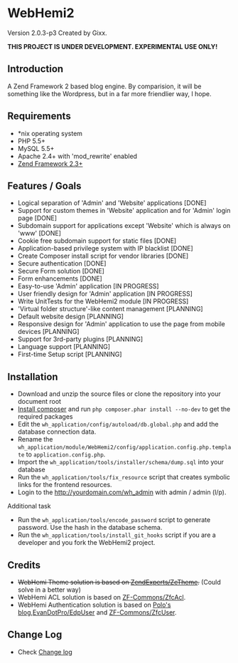 WebHemi2
========

Version 2.0.3-p3 Created by Gixx.

**THIS PROJECT IS UNDER DEVELOPMENT. EXPERIMENTAL USE ONLY!**

Introduction
------------

A Zend Framework 2 based blog engine. By comparision, it will be something like the Wordpress, but in a far more friendlier way, I hope.

Requirements
------------

- *nix operating system
- PHP 5.5+
- MySQL 5.5+
- Apache 2.4+ with 'mod_rewrite' enabled
- [Zend Framework 2.3+](https://github.com/zendframework/zf2)

Features / Goals
----------------

- Logical separation of 'Admin' and 'Website' applications [DONE]
- Support for custom themes in 'Website' application and for 'Admin' login page [DONE]
- Subdomain support for applications except 'Website' which is always on 'www' [DONE]
- Cookie free subdomain support for static files [DONE]
- Application-based privilege system with IP blacklist [DONE]
- Create Composer install script for vendor libraries [DONE]
- Secure authentication [DONE]
- Secure Form solution [DONE]
- Form enhancements [DONE]
- Easy-to-use 'Admin' application [IN PROGRESS]
- User friendly design for 'Admin' application [IN PROGRESS]
- Write UnitTests for the WebHemi2 module [IN PROGRESS]
- 'Virtual folder structure'-like content management [PLANNING]
- Default website design [PLANNING]
- Responsive design for 'Admin' application to use the page from mobile devices [PLANNING]
- Support for 3rd-party plugins [PLANNING]
- Language support [PLANNING]
- First-time Setup script [PLANNING]

Installation
------------

- Download and unzip the source files or clone the repository into your document root
- [Install composer](https://getcomposer.org/doc/00-intro.md#installation-nix) and run `php composer.phar install --no-dev` to get the required packages
- Edit the `wh_application/config/autoload/db.global.php` and add the database connection data.
- Rename the `wh_application/module/WebHemi2/config/application.config.php.template` to `application.config.php`.
- Import the `wh_application/tools/installer/schema/dump.sql` into your database
- Run the `wh_application/tools/fix_resource` script that creates symbolic links for the frontend resources.
- Login to the http://yourdomain.com/wh_admin with admin / admin (l/p).

Additional task

- Run the `wh_application/tools/encode_password` script to generate password. Use the hash in the database schema.
- Run the `wh_application/tools/install_git_hooks` script if you are a developer and you fork the WebHemi2 project.

Credits
-------

- ~~WebHemi Theme solution is based on [ZendExperts/ZeTheme](https://github.com/ZendExperts/ZeTheme).~~ (Could solve in a better way)
- WebHemi ACL solution is based on [ZF-Commons/ZfcAcl](https://github.com/ZF-Commons/ZfcAcl).
- WebHemi Authentication solution is based on [Polo's blog](http://p0l0.binware.org/index.php/2012/02/18/zend-framework-2-authentication-acl-using-eventmanager/),[EvanDotPro/EdpUser](https://github.com/EvanDotPro/EdpUser) and [ZF-Commons/ZfcUser](https://github.com/ZF-Commons/ZfcUser).

Change Log
----------

- Check [Change log](CHANGELOG.md)
